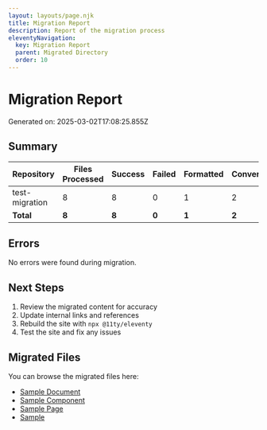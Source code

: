 ```yaml
---
layout: layouts/page.njk
title: Migration Report
description: Report of the migration process
eleventyNavigation:
  key: Migration Report
  parent: Migrated Directory
  order: 10
---
```


# Migration Report

Generated on: 2025-03-02T17:08:25.855Z

## Summary

| Repository | Files Processed | Success | Failed | Formatted | Converted | Copied |
| ---------- | --------------- | ------- | ------ | --------- | --------- | ------ |
| test-migration | 8 | 8 | 0 | 1 | 2 | 3 |
| **Total** | **8** | **8** | **0** | **1** | **2** | **3** |

## Errors

No errors were found during migration.

## Next Steps

1. Review the migrated content for accuracy
2. Update internal links and references
3. Rebuild the site with `npx @11ty/eleventy`
4. Test the site and fix any issues

## Migrated Files

You can browse the migrated files here:

- [Sample Document](/migrated/test-migration/sample-doc/)
- [Sample Component](/migrated/test-migration/sample-component/)
- [Sample Page](/migrated/test-migration/sample-page/)
- [Sample](/migrated/test-migration/sample/)
